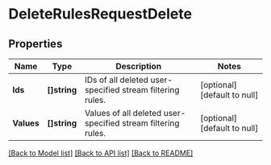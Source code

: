 # DeleteRulesRequestDelete

## Properties
Name | Type | Description | Notes
------------ | ------------- | ------------- | -------------
**Ids** | **[]string** | IDs of all deleted user-specified stream filtering rules. | [optional] [default to null]
**Values** | **[]string** | Values of all deleted user-specified stream filtering rules. | [optional] [default to null]

[[Back to Model list]](../README.md#documentation-for-models) [[Back to API list]](../README.md#documentation-for-api-endpoints) [[Back to README]](../README.md)

